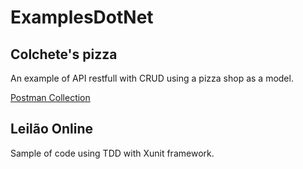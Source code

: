# ExamplesDotNet

## Colchete's pizza
An example of API restfull with CRUD using a pizza shop as a model.

[Postman Collection](https://github.com/juanudk/ExamplesDotNet/blob/master/ColchetePizza/collection/Colchete%20Pizza.postman_collection.json)

## Leilão Online
Sample of code using TDD with Xunit framework.

